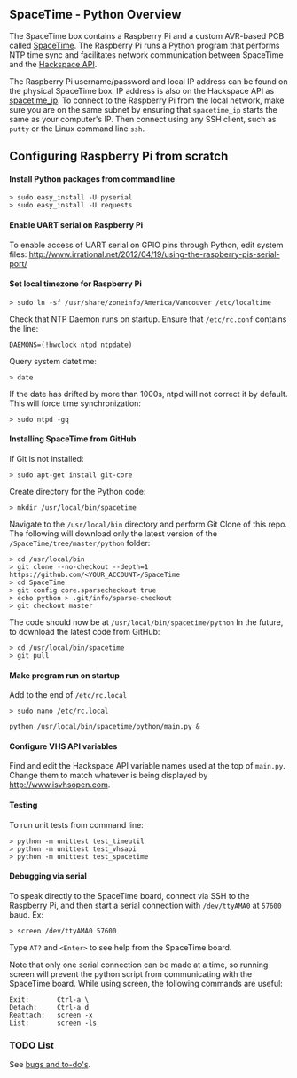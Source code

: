 ## SpaceTime - Python Overview
The SpaceTime box contains a Raspberry Pi and a custom AVR-based PCB called [SpaceTime](../README.md). The Raspberry Pi runs a Python program that performs NTP time sync and facilitates network communication between SpaceTime and the [Hackspace API](http://api.hackspace.com).

The Raspberry Pi username/password and local IP address can be found on the physical SpaceTime box. IP address is also on the Hackspace API as [spacetime_ip](http://api.hackspace.ca/s/vhs/data/spacetime_ip.txt). To connect to the Raspberry Pi from the local network, make sure you are on the same subnet by ensuring that `spacetime_ip` starts the same as your computer's IP. Then connect using any SSH client, such as `putty` or the Linux command line `ssh`.

## Configuring Raspberry Pi from scratch

#### Install Python packages from command line

```Shell
> sudo easy_install -U pyserial
> sudo easy_install -U requests
```

#### Enable UART serial on Raspberry Pi
To enable access of UART serial on GPIO pins through Python, edit system files:
http://www.irrational.net/2012/04/19/using-the-raspberry-pis-serial-port/

#### Set local timezone for Raspberry Pi
```Shell
> sudo ln -sf /usr/share/zoneinfo/America/Vancouver /etc/localtime
```
Check that NTP Daemon runs on startup. Ensure that `/etc/rc.conf` contains the line:
```Shell
DAEMONS=(!hwclock ntpd ntpdate)
```
Query system datetime:
```Shell
> date
```
If the date has drifted by more than 1000s, ntpd will not correct it by default. This will force time synchronization:
```Shell
> sudo ntpd -gq
```

#### Installing SpaceTime from GitHub

If Git is not installed:
```Shell
> sudo apt-get install git-core
```
Create directory for the Python code:
```Shell
> mkdir /usr/local/bin/spacetime
```
Navigate to the `/usr/local/bin` directory and perform Git Clone of this repo. The following will download only the latest version of the `/SpaceTime/tree/master/python` folder:
```Shell
> cd /usr/local/bin
> git clone --no-checkout --depth=1 https://github.com/<YOUR_ACCOUNT>/SpaceTime
> cd SpaceTime
> git config core.sparsecheckout true
> echo python > .git/info/sparse-checkout
> git checkout master
```
The code should now be at `/usr/local/bin/spacetime/python`
In the future, to download the latest code from GitHub:
```Shell
> cd /usr/local/bin/spacetime
> git pull
```

#### Make program run on startup
Add to the end of `/etc/rc.local`
```Shell
> sudo nano /etc/rc.local

python /usr/local/bin/spacetime/python/main.py &
```

#### Configure VHS API variables
Find and edit the Hackspace API variable names used at the top of `main.py`. Change them to match whatever is being displayed by http://www.isvhsopen.com.

#### Testing
To run unit tests from command line:
```Shell
> python -m unittest test_timeutil
> python -m unittest test_vhsapi
> python -m unittest test_spacetime
```

#### Debugging via serial
To speak directly to the SpaceTime board, connect via SSH to the Raspberry Pi, and then start a serial connection with `/dev/ttyAMA0` at `57600` baud. Ex:
```Shell
> screen /dev/ttyAMA0 57600
```

Type `AT?` and `<Enter>` to see help from the SpaceTime board.

Note that only one serial connection can be made at a time, so running screen will prevent the python script from communicating with the SpaceTime board. While using screen, the following commands are useful:
```
Exit:		Ctrl-a \
Detach:		Ctrl-a d
Reattach:	screen -x
List:		screen -ls
```

### TODO List

See [bugs and to-do's](../TODO.md).

